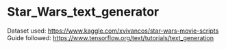 # Star_Wars_text_generator

Dataset used: https://www.kaggle.com/xvivancos/star-wars-movie-scripts
Guide followed: https://www.tensorflow.org/text/tutorials/text_generation

